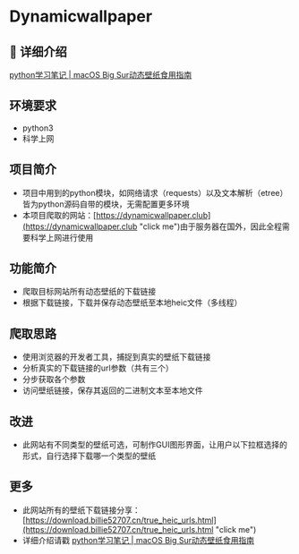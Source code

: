 # Dynamicwallpaper
## 🍑 详细介绍
[python学习笔记 | macOS Big Sur动态壁纸食用指南 ](https://billie52707.cn/2020/06/python%E5%AD%A6%E4%B9%A0%E7%AC%94%E8%AE%B0-macos-big-sur%E5%8A%A8%E6%80%81%E5%A3%81%E7%BA%B8%E9%A3%9F%E7%94%A8%E6%8C%87%E5%8D%97/)

环境要求
---
- python3
- 科学上网


项目简介
---
- 项目中用到的python模块，如网络请求（requests）以及文本解析（etree）皆为python源码自带的模块，无需配置更多环境<br>
- 本项目爬取的网站：[https://dynamicwallpaper.club](https://dynamicwallpaper.club "click me")由于服务器在国外，因此全程需要科学上网进行使用


功能简介
---
- 爬取目标网站所有动态壁纸的下载链接
- 根据下载链接，下载并保存动态壁纸至本地heic文件（多线程）


爬取思路
---
- 使用浏览器的开发者工具，捕捉到真实的壁纸下载链接<br>
- 分析真实的下载链接的url参数（共有三个）<br>
- 分步获取各个参数<br>
- 访问壁纸链接，保存其返回的二进制文本至本地文件


改进
---
- 此网站有不同类型的壁纸可选，可制作GUI图形界面，让用户以下拉框选择的形式，自行选择下载哪一个类型的壁纸


更多
---
- 此网站所有的壁纸下载链接分享：[https://download.billie52707.cn/true_heic_urls.html](https://download.billie52707.cn/true_heic_urls.html "click me")
- 详细介绍请戳 [python学习笔记 | macOS Big Sur动态壁纸食用指南 ](https://billie52707.cn/2020/06/python%E5%AD%A6%E4%B9%A0%E7%AC%94%E8%AE%B0-macos-big-sur%E5%8A%A8%E6%80%81%E5%A3%81%E7%BA%B8%E9%A3%9F%E7%94%A8%E6%8C%87%E5%8D%97/)

    
